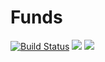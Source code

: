 # Funds

[![Build Status](https://travis-ci.org/ViBiOh/funds-ob.svg?branch=master)](https://travis-ci.org/ViBiOh/funds-ob) [![](https://images.microbadger.com/badges/image/vibioh/funds-api.svg)](https://microbadger.com/images/vibioh/funds-api "Get your own image badge on microbadger.com") [![](https://images.microbadger.com/badges/image/vibioh/funds-front.svg)](https://microbadger.com/images/vibioh/funds-front "Get your own image badge on microbadger.com")
